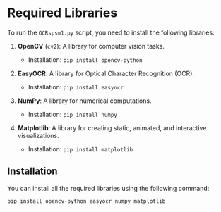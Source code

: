 # Required Libraries

To run the `OCRspsm1.py` script, you need to install the following libraries:

1. **OpenCV** (`cv2`): A library for computer vision tasks.
   - Installation: `pip install opencv-python`

2. **EasyOCR**: A library for Optical Character Recognition (OCR).
   - Installation: `pip install easyocr`

3. **NumPy**: A library for numerical computations.
   - Installation: `pip install numpy`

4. **Matplotlib**: A library for creating static, animated, and interactive visualizations.
   - Installation: `pip install matplotlib`

## Installation

You can install all the required libraries using the following command:

```sh
pip install opencv-python easyocr numpy matplotlib